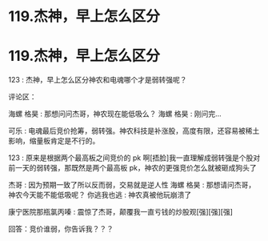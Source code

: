 # 119.杰神，早上怎么区分

# 119.杰神，早上怎么区分

123 : 杰神，早上怎么区分神农和电魂哪个才是弱转强呢？

评论区：

海螺 格昊 : 那想问问杰哥，神农现在能低吸么？ 海螺 格昊 : 刚问完...

可乐 : 电魂最后竞价抢筹，弱转强。神农科技是补涨股，高度有限，还容易被稀土影响，缩量板肯定是不行的。

123 : 原来是根据两个最高板之间竞价的 pk 啊[捂脸]我一直理解成弱转强是个股对前一天的弱转强，那既然是两个最高板 pk，神农的更强竞价怎么就被砸成狗头了

杰哥 : 因为预期一致了所以反而弱，交易就是逆人性 海螺 格昊 : 那想请问杰哥，神农今天能不能低吸呢？ 你逃我也逃 : 神农真被他玩崩溃了

康宁医院那瓶氯丙嗪 : 震惊了杰哥，颠覆我一直亏钱的炒股观[强][强][强]

回答：竞价谁弱，你告诉我？？？